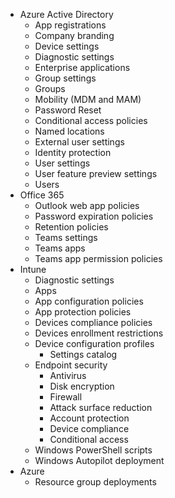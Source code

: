 
* Azure Active Directory
  * App registrations
  * Company branding
  * Device settings
  * Diagnostic settings
  * Enterprise applications
  * Group settings
  * Groups
  * Mobility \(MDM and MAM\)
  * Password Reset
  * Conditional access policies
  * Named locations
  * External user settings
  * Identity protection
  * User settings
  * User feature preview settings
  * Users
* Office 365
  * Outlook web app policies
  * Password expiration policies
  * Retention policies
  * Teams settings
  * Teams apps
  * Teams app permission policies 
* Intune
  * Diagnostic settings
  * Apps
  * App configuration policies
  * App protection policies
  * Devices compliance policies
  * Devices enrollment restrictions
  * Device configuration profiles
    * Settings catalog 
  * Endpoint security
    * Antivirus
    * Disk encryption
    * Firewall
    * Attack surface reduction
    * Account protection
    * Device compliance
    * Conditional access 
  * Windows PowerShell scripts
  * Windows Autopilot deployment 
* Azure
  * Resource group deployments 



